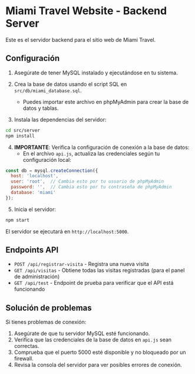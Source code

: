 
# Miami Travel Website - Backend Server

Este es el servidor backend para el sitio web de Miami Travel.

## Configuración

1. Asegúrate de tener MySQL instalado y ejecutándose en tu sistema.

2. Crea la base de datos usando el script SQL en `src/db/miami_database.sql`.
   - Puedes importar este archivo en phpMyAdmin para crear la base de datos y tablas.

3. Instala las dependencias del servidor:

```bash
cd src/server
npm install
```

4. **IMPORTANTE**: Verifica la configuración de conexión a la base de datos:
   - En el archivo `api.js`, actualiza las credenciales según tu configuración local:
   
```javascript
const db = mysql.createConnection({
  host: 'localhost',
  user: 'root',  // Cambia esto por tu usuario de phpMyAdmin
  password: '',  // Cambia esto por tu contraseña de phpMyAdmin
  database: 'miami'
});
```

5. Inicia el servidor:

```bash
npm start
```

El servidor se ejecutará en `http://localhost:5000`.

## Endpoints API

- `POST /api/registrar-visita` - Registra una nueva visita
- `GET /api/visitas` - Obtiene todas las visitas registradas (para el panel de administración)
- `GET /api/test` - Endpoint de prueba para verificar que el API está funcionando

## Solución de problemas

Si tienes problemas de conexión:

1. Asegúrate de que tu servidor MySQL esté funcionando.
2. Verifica que las credenciales de la base de datos en `api.js` sean correctas.
3. Comprueba que el puerto 5000 esté disponible y no bloqueado por un firewall.
4. Revisa la consola del servidor para ver posibles errores de conexión.
